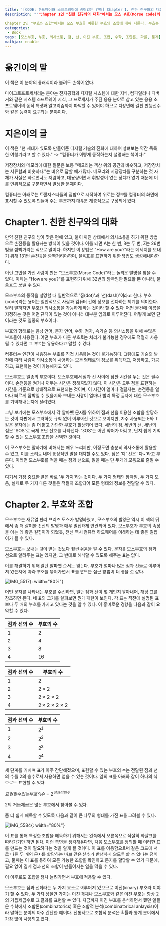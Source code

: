 ```yaml
---
title: '[CODE: 하드웨어와 소프트웨어에 숨어있는 언어] Chapter 1. 친한 친구와의 대화 ~ Chapter 2. 부호와 조합'
description: """Chapter 1인 "친한 친구와의 대화"에서는 모스 부호(Morse Code)와 부호의 개념을 소개한다. 모스 부호는 점(dot)과 선(dash)의 조합으로 알파벳과 숫자, 기호 등을 표현하는 부호 체계이다. 이 챕터에서는 모스 부호의 동작 원리를 설명하고, 부호의 중요성과 활용 가능성에 대해 이야기한다. 모스 부호를 통해 의사소통에 사용되는 부호의 역할과 중요성을 이해할 수 있다.

Chapter 2인 "부호와 조합"에서는 모스 부호를 비롯한 부호의 조합에 대해 다룬다. 부호는 점과 선의 이진 형태로 구성되며, 부호의 조합과 표현 방법에 대해 설명한다. 또한, 부호의 수와 점과 선의 수 간의 관계를 분석하고, 이진 부호의 특징과 조합적 분석에 대해 다룬다. 이 챕터를 통해 부호와 조합에 대한 이해를 확장하고, 이진 부호의 활용과 응용에 대해 배울 수 있다."""
categories:
 - Book
tags: [모스부호, 부호, 의사소통, 점, 선, 이진 부호, 조합, 수학, 조합론, 확률, 통계]
mathjax: enable
---
```


# 옮긴이의 말

이 책은 이 분야의 클래식이라 불려도 손색이 없다.

마이크로프로세서라는 분야는 전자공학과 디지털 시스템에 대한 지식, 컴파일러나 디버거와 같은 시스템 소프트웨어 지식, 그 프로세서가 주된 응용 분야로 삼고 있는 응용 소프트웨어의 동작 특성과 알고리즘까지 파악할 수 있어야 하므로 다방면에 걸친 만능선수와 같은 능력이 요구되는 분야이다.

# 지은이의 글

이 책은 "현 세대가 있도록 만들어준 디지털 기술의 진화에 대하여 살펴보는 약간 독특한 여행기라고 할 수 있다." -> "컴퓨터가 어떻게 동작하는지 설명하는 책이다!"

저장장치와 메모리에 대한 질문은 보통 "메모리는 책상 위의 공간과 비슷하고, 저장장치는 서류함과 비슷하다."는 비유로 답할 때가 많다. 메모리와 저장장치를 구분하는 것 자체가 사실은 빠르면서도 저렴하고, 대용량이면서 휘발성이 없는 장치가 없기 때문에 이를 인위적으로 구분하면서 발생한 문제이다.

컴퓨터는 아래로는 트랜지스터들의 집합으로 시작하여 위로는 정보를 컴퓨터의 화면에 표시할 수 있도록 만들어 주는 부분까지 대부분 계층적으로 구성되어 있다.

# Chapter 1. 친한 친구와의 대화

만약 친한 친구의 방이 맞은 편에 있고, 불이 꺼진 상태에서 의사소통을 하기 위한 방법으로 손전등을 활용하는 방식이 있을 것이다. 이를 테면 A는 한 번, B는 두 번, Z는 26번 빛을 깜빡거리는 식으로 말이다. 하지만 이 방법은 "How are you?"라는 메세지를 보내기 위해 131번 손전등을 깜빡거려야하며, 물음표를 표현하기 위한 방법도 생성해내야한다.

이런 고민을 가진 사람이 만든 "모스부호(Morse Code)"라는 놀라운 발명을 찾을 수 있다. 이제는 "How are you?"를 표현하기 위해 32번의 깜빡임만 필요할 뿐 아니라, 물음표도 보낼 수 있다.

모스부호의 동작을 설명할 때 일반적으로 '점(dot)'과 '선(dash)'이라고 한다. 부호(code)라는 용어는 일반적으로 사람과 컴퓨터 간에 정보를 전다하는 체계를 의미한다. 달리 말하자면 부호란 의사소통을 가능하게 하는 것이라 할 수 있다. 어떤 물건에 이름을 지정하는 것은 어떤 규칙이 있는 것이 아니라 대부분 임의로 이루어진다. 어떻게 보면 단어라는 것도 일종의 부호이다.

부호의 형태로는 음성 언어, 문자 언어, 수화, 점자, 속기술 등 의사소통을 위해 수많은 부호들이 사용된다. 어떤 부호가 다른 부호로는 처리가 불가능한 경우에도 적절히 사용될 수 있다면 그 부호는 유용하다고 말할 수 있다.

컴퓨터는 인간이 사용하는 부호를 직접 사용하는 것이 불가능하다. 그럼에도 기술의 발전에 따라 사람이 의사소통에 사용하는 모든 형태로의 정보를 취득하고, 저장하고, 가공하고, 표현하는 것이 가능해지고 있다.

모스부호도 일종의 부호이다. 모스부호에서 점과 선 사이에 잠깐 시간을 두는 것은 필수이다. 손전등을 켜거나 꺼두는 시간은 정해져있지 않다. 이 시간은 모두 점을 표현하는 시간을 기준으로 상대적으로 표현되는 것이며, 이 시간이 얼마나 걸릴지는, 손전등을 얼마나 빠르게 깜박일 수 있을지와 보내는 사람이 얼마나 빨리 특정 글자에 대한 모스부호를 기억해내는지에 달려있다.

그냥 보기에는 모스부호에서 각 알파벳 문자를 위하여 점과 선을 이용한 조합을 할당하는 것이 자판에서 그러하듯 규칙 없이 이루어진 것으로 보이지만, 자주 사용되는 E와 T 같은 문자에는 좀 더 짧고 간단한 부호가 할당되어 있다. 세번의 점, 세번의 선, 세번의 점은 'SOS'로 국제 조난 신호를 나타낸다. 'SOS'는 어떤 약어가 아니고, 단지 쉽게 기억할 수 있는 모스부호 조합을 선택한 것이다.

이 모스부호는 말하기에 비해서는 매우 느리지만, 이정도면 충분히 의사소통에 활용할 수 있고, 이를 소리로 내어 통상적인 말을 대치할 수도 있다. 점은 '디' 선은 '다~'라고 부른다. 이러면 모스부호를 적을 때는 점과 선으로, 읽을 때는 단 두개의 모음으로 줄일 수 있다.

여기서 가장 중요한 말은 바로 '두 가지'라는 것이다. 두 가지 형태의 깜빡임, 두 가지 모음, 실제로 두 가지 다른 것들은 적절히 조합되어 모든 형태의 정보를 전달할 수 있다.


# Chapter 2. 부호와 조합

모스부호는 새뮤얼 핀리 브리즈 모스가 발명하였고, 모스부호의 발명은 역시 이 책의 뒤에서 좀 더 살펴볼 전신의 발명과 매우 밀접하게 연관되어 있다. 모스부호가 부호의 속성을 아는 데 좋은 길잡이가 되었듯, 전신 역시 컴퓨터 하드웨어를 이해하는 데 좋은 길잡이가 될 수 있다.

모스부호는 보내는 것이 받는 것보다 훨씬 쉬움을 알 수 있다. 문자를 모스부호의 점과 선으로 알려주는 표는 있지만, 그 반대로 해석할 수 있도록 해주는 표는 없다.

이를 해결하기 위해 일단 알파벳 순서는 잊는다. 부호가 얼마나 많은 점과 선들로 이루어져 있는지에 따라 부호를 묶어가면서 표를 만드는 접근 방법이 더 좋을 것 같다.

![IMG_5517](https://github.com/6mini/6mini.github.io/assets/79494088/db6895bd-9a0b-438e-8c55-03bd860c89f0){: width="80%"}

어떤 문자를 나타내는 부호를 수신하면, 일단 점과 선이 몇 개인지 알아내어, 해당 표를 참조하면 된다. 네 표의 크기를 살펴보면 뭔가 패턴이 보인다. 각 표는 직전에 설명된 표보다 두 배의 부호를 가지고 있다는 것을 알 수 있다. 이 흥미로운 경향을 다음과 같이 요약할 수 있다.

점과 선의 수|부호의 수
--|--
$1$|$2$
$2$|$4$
$3$|$8$
$4$|$16$

점과 선의 수|부호의 수
--|--
$1$|$2$
$2$|$2 \times 2$
$3$|$2 \times 2 \times 2$
$4$|$2 \times 2 \times 2 \times 2$

점과 선의 수|부호의 수
--|--
$1$|$2^1$
$2$|$2^2$
$3$|$2^3$
$4$|$2^4$

세 단계를 거치며 표가 아주 간단해졌으며, 표현할 수 있는 부호의 수는 전달된 점과 선의 수를 2의 승수로써 사용하면 얻을 수 있는 것이다. 앞의 표를 아래와 같이 하나의 식으로도 표현할 수 있다.

$표현할 수 있는 부호의 수 = 2^{점과 선의 수}$

2의 거듭제곱은 많은 부호에서 찾아볼 수 있다.

좀 더 쉽게 해독할 수 있도록 다음과 같이 큰 나무의 형태를 가진 표를 그려볼 수 있다.

![IMG_5584](https://github.com/6mini/6mini.github.io/assets/79494088/cb6311ea-2b1b-4efe-8412-4681f03b0999){: width="80%"}

이 표를 통해 특정한 조합을 해독하기 위해서는 왼쪽에서 오른쪽으로 적절히 화살표를 따라가기만 하면 된다. 이런 측면을 생각해본다면, 처음 모스부호를 정의할 때 이러한 표를 만드는 것이 필요하다는 것을 알게 될 것이다. 이 표를 이용함으로써 같은 코드에 서로 다른 두 개의 문자를 할당하는 바보 같은 실수가 발생하지 않도록 할 수 있다는 점이고, 둘째는 이 표를 통하여 모든 가능한 조합을 확인하고 문자를 할당할 수 있기 때문에, 필요 없이 길게 점과 선의 조합이 만들어지는 일을 막을 수 있다.

이 이후로도 조합을 점차 늘려가면서 부호에 적용할 수 있다.

모스부호는 점과 선이라는 두 가지 요소로 이루어져 있으므로 이진(binary) 부호라 이야기 할 수 있다. 두 가지 성질만 가지는 이진 개체나 모스부호와 같은 이진 부호는 항상 2의 거듭제곱수로 그 결과를 표현할 수 있다. 지금까지 이진 부호를 분석하면서 했던 일들은 수학에서 조합론(combinatorics) 혹은 조합적 분석(combinatorical anlaysis)이라 말하는 분야의 아주 간단한 예이다. 전통적으로 조합적 분석은 확률과 통계 분야에서 가장 많이 사용되고 있다. 

